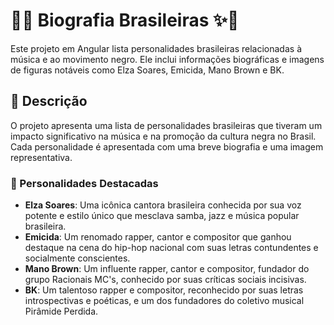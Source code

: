 # 🎵✨ Biografia Brasileiras ✨🎵

Este projeto em Angular lista personalidades brasileiras relacionadas à música e ao movimento negro. Ele inclui informações biográficas e imagens de figuras notáveis como Elza Soares, Emicida, Mano Brown e BK.

## 📖 Descrição

O projeto apresenta uma lista de personalidades brasileiras que tiveram um impacto significativo na música e na promoção da cultura negra no Brasil. Cada personalidade é apresentada com uma breve biografia e uma imagem representativa.

### 🎤 Personalidades Destacadas

- **Elza Soares**: Uma icônica cantora brasileira conhecida por sua voz potente e estilo único que mesclava samba, jazz e música popular brasileira.
- **Emicida**: Um renomado rapper, cantor e compositor que ganhou destaque na cena do hip-hop nacional com suas letras contundentes e socialmente conscientes.
- **Mano Brown**: Um influente rapper, cantor e compositor, fundador do grupo Racionais MC's, conhecido por suas críticas sociais incisivas.
- **BK**: Um talentoso rapper e compositor, reconhecido por suas letras introspectivas e poéticas, e um dos fundadores do coletivo musical Pirâmide Perdida.
